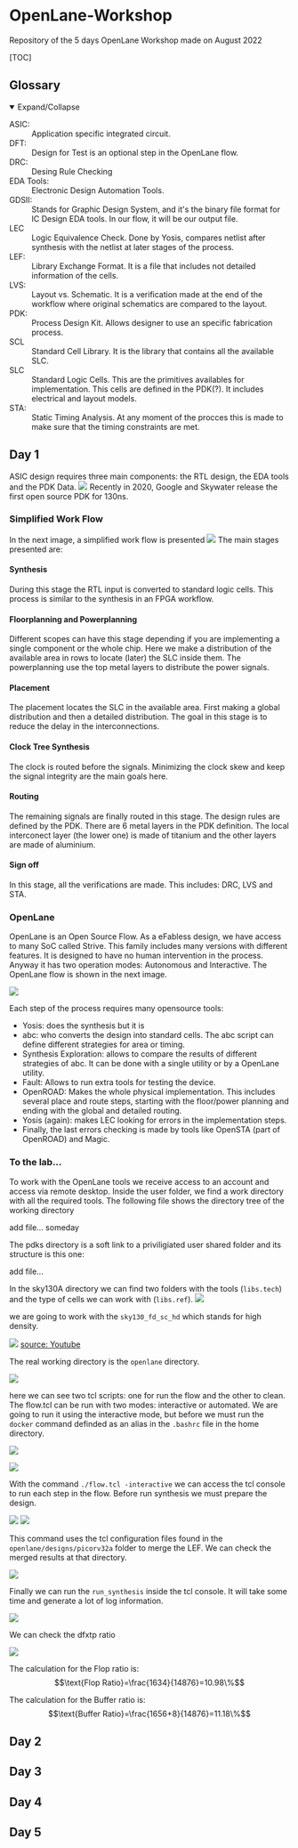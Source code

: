 # OpenLane-Workshop
Repository of the 5 days OpenLane Workshop made on August 2022

[TOC]

## Glossary
<details open>
  <summary>Expand/Collapse</summary>
    <dl>
        <dt> </dt>
        <dd> </dd>
        <dt>ASIC:</dt> 
        <dd>Application specific integrated circuit.</dd>
        <dt>DFT: </dt>
        <dd>Design for Test is an optional step in the OpenLane flow. </dd>
        <dt>DRC: </dt>
        <dd>Desing Rule Checking </dd>
        <dt>EDA Tools:</dt> 
        <dd>Electronic Design Automation Tools.</dd>
        <dt>GDSII:</dt>
        <dd>Stands for Graphic Design System, and it's the binary file format for IC Design EDA tools. In our flow, it will be our output file. </dd>
        <dt> LEC</dt>
        <dd> Logic Equivalence Check. Done by Yosis, compares netlist after synthesis with the netlist at later stages of the process.</dd>
        <dt> LEF: </dt>
        <dd> Library Exchange Format. It is a file that includes not detailed information of the cells.</dd>
        <dt>LVS: </dt>
        <dd>Layout vs. Schematic. It is a verification made at the end of the workflow where original schematics are compared to the layout. </dd>
        <dt>PDK:</dt>
        <dd>Process Design Kit. Allows designer to use an specific fabrication process. </dd>
        <dt>SCL </dt>
        <dd>Standard Cell Library. It is the library that contains all the available SLC. </dd>
        <dt>SLC </dt>
        <dd>Standard Logic Cells. This are the primitives availables for implementation. This cells are defined in the PDK(?). It includes electrical and layout models. </dd>
        <dt>STA: </dt>
        <dd>Static Timing Analysis. At any moment of the procces this is made to make sure that the timing constraints are met. </dd>
    </dl> 
</details> 

## Day 1
ASIC design requires three main components: the RTL design, the EDA tools and the PDK Data.
![](Images/Captura-2022-08-06-12-11-28.png)
Recently in 2020, Google and Skywater release the first open source PDK for 130ns.
### Simplified Work Flow
In the next image, a simplified work flow is presented
![](Images/Captura-2022-08-06-17-59-43.png)
The main stages presented are:
#### Synthesis
During this stage the RTL input is converted to standard logic cells. This process is similar to the synthesis in an FPGA workflow. 
#### Floorplanning and Powerplanning
Different scopes can have this stage depending if you are implementing a single component or the whole chip. Here we make a distribution of the available area in rows to locate (later) the SLC inside them. The powerplanning use the top metal layers to distribute the power signals.
#### Placement
The placement locates the SLC in the available area. First making a global distribution and then a detailed distribution. The goal in this stage is to reduce the delay in the interconnections.
#### Clock Tree Synthesis
The clock is routed before the signals. Minimizing the clock skew and keep the signal integrity are the main goals here. 
#### Routing
The remaining signals are finally routed in this stage. The design rules are defined by the PDK. There are 6 metal layers in the PDK definition. The local interconect layer (the lower one) is made of titanium and the other layers are made of aluminium.
#### Sign off
In this stage, all the verifications are made. This includes: DRC, LVS and STA. 

### OpenLane
OpenLane is an Open Source Flow. As a eFabless design, we have access to many SoC called Strive. This family includes many versions with different features. It is designed to have no human intervention in the process. Anyway it has two operation modes: Autonomous and Interactive. The OpenLane flow is shown in the next image.

![](Images/Captura-2022-08-06-19-28-30.png)

Each step of the process requires many opensource tools:
 - Yosis: does the synthesis but it is
 - abc: who converts the design into standard cells. The abc script can define different strategies for area or timing.
 - Synthesis Exploration: allows to compare the results of different strategies of abc. It can be done with a single utility or by a OpenLane utility.
 - Fault: Allows to run extra tools for testing the device.
 - OpenROAD: Makes the whole physical implementation. This includes several place and route steps, starting with the floor/power planning and ending with the global and detailed routing. 
  - Yosis (again): makes LEC looking for errors in the implementation steps.
  - Finally, the last errors checking is made by tools like OpenSTA (part of OpenROAD) and Magic.

### To the lab...
To work with the OpenLane tools we receive access to an account and access via remote desktop. Inside the user folder, we find a work directory with all the required tools. The following file shows the directory tree of the working directory

add file... someday

The pdks directory is a soft link to a priviligiated user shared folder and its structure is this one:

add file...

In the sky130A directory we can find two folders with the tools (`libs.tech`) and the type of cells we can work with (`libs.ref`).
![](Images/Captura-2022-08-06-21-59-09.png)

we are going to work with the `sky130_fd_sc_hd` which stands for high density.

![](Images/Captura-2022-08-06-22-05-40.png)
[source: Youtube](https://www.youtube.com/watch?v=HvWveK2fZt0)

The real working directory is the `openlane` directory.

![](Images/Captura-2022-08-06-22-16-46.png)

here we can see two tcl scripts: one for run the flow and the other to clean. The flow.tcl can be run with two modes: interactive or automated. We are going to run it using the interactive mode, but before we must run the `docker` command definded as an alias in the `.bashrc` file in the home directory.

![](Images/Captura-2022-08-06-22-22-39.png)

![](Images/Captura-2022-08-06-22-28-28.png)

With the command `./flow.tcl -interactive` we can access the tcl console to run each step in the flow. Before run synthesis we must prepare the design.

![](Images/Captura-2022-08-06-22-38-23.png)
![](Images/Captura-2022-08-06-22-39-02.png)

This command uses the tcl configuration files found in the `openlane/designs/picorv32a` folder to merge the LEF. We can check the merged results at that directory.

![](Images/Captura-2022-08-06-22-49-53.png)

Finally we can run the `run_synthesis` inside the tcl console. It will take some time and generate a lot of log information.

![](Images/Captura-2022-08-06-22-55-10.png)

We can check the dfxtp ratio

![](Images/Captura-2022-08-06-23-04-23.png)

The calculation for the Flop ratio is:
$$\text{Flop Ratio}=\frac{1634}{14876}=10.98\%$$

The calculation for the Buffer ratio is:
$$\text{Buffer Ratio}=\frac{1656+8}{14876}=11.18\%$$ 

## Day 2
## Day 3
## Day 4
## Day 5

